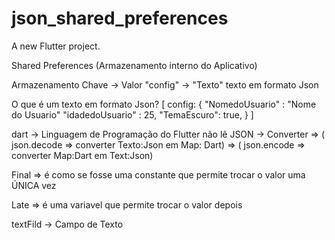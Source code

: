 # json_shared_preferences

A new Flutter project.


Shared Preferences (Armazenamento interno do Aplicativo)


Armazenamento Chave -> Valor
              "config" -> "Texto" texto em formato Json

O que é um texto em formato Json?
[
    config: {
        "NomedoUsuario" : "Nome do Usuario"
        "idadedoUsuario" : 25,
        "TemaEscuro": true,
    }
]              

dart -> Linguagem de Programação do Flutter não lê JSON
     -> Converter => ( json.decode => converter Texto:Json em Map: Dart)
                  => ( json.encode => converter Map:Dart em Text:Json)


Final => é como se fosse uma constante que permite trocar o valor uma ÚNICA vez                   

Late => é uma variavel que permite trocar o valor depois

textFild -> Campo de Texto